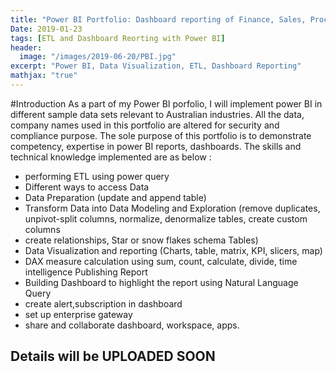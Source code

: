 ```yaml
---
title: "Power BI Portfolio: Dashboard reporting of Finance, Sales, Procurement, Bank, IT, Manufacturer and HR department"
Date: 2019-01-23
tags: [ETL and Dashboard Reorting with Power BI]
header:
  image: "/images/2019-06-20/PBI.jpg"
excerpt: "Power BI, Data Visualization, ETL, Dashboard Reporting"
mathjax: "true"
---
```


#Introduction
As a part of my Power BI porfolio, I will implement power BI in different sample data sets relevant to Australian industries. 
All the data, company names used in this portfolio are altered for security and compliance purpose. 
The sole purpose of this portfolio is to demonstrate competency, expertise in power BI reports, dashboards. 
The skills and technical knowledge implemented are as below :  

- performing ETL using power query
- Different ways to access Data
- Data Preparation (update and append table)
- Transform Data into Data Modeling and Exploration (remove duplicates, unpivot-split columns, normalize, denormalize tables, create custom columns
- create relationships, Star or snow flakes schema Tables)
- Data Visualization and reporting (Charts, table, matrix, KPI, slicers, map)
- DAX measure calculation using sum, count, calculate, divide, time intelligence
Publishing Report
- Building Dashboard to highlight the report using Natural Language Query
- create alert,subscription in dashboard
- set up enterprise gateway
- share and collaborate dashboard, workspace, apps.


## Details will be UPLOADED SOON